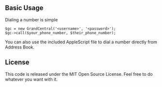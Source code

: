 Basic Usage
-----------

Dialing a number is simple

    $gc = new GrandCentral('<username>', '<password>');
    $gc->call($your_phone_number, $their_phone_number);

You can also use the included AppleScript file to dial a number directly from Address Book.

License
-------

This code is released under the MIT Open Source License. Feel free to do whatever you want with it.
